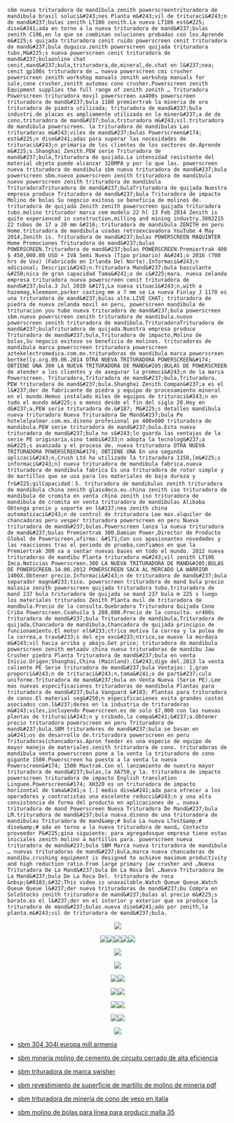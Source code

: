 
```
sbm nueva trituradora de mandíbula zenith powerscreentrituradora de mandibula brasil soluci&#243;nes Planta m&#243;vil de trituraci&#243;n de mand&#237;bulas zenith LT106 zenith.La nueva LT106 est&#225; dise&#241;ada en torno a la nueva trituradora de mand&#237;bulas zenith C106,en la que se combinan soluciones probadas con los.Aprende m&#225;s quijada trituradora cenit ruido powerscreen cenit trituradora de mand&#237;bula duguico.zenith powerscreen quijada trituradora tubo,M&#225;s nueva powerscreen cenit trituradora de mand&#237;bulaonline chat cenit,mand&#237;bula,trituradora,de,mineral,de.chat en l&#237;nea; cenit gp100s trituradora de … nueva powerscreen cmi crusher powerscreen zenith workshop manuals zenith workshop manuals for sale,cone crusher,zenith automax cone crusher.Powerscreen zenith Equipment supplies the full range of zenith zenith … Trituradora Powerscreen trituradora movil powerscreen xa400s powerscreen trituradora de mand&#237;bula 1180 premiertrak la mineria de oro trituradora de piedra utilizada; trituradora de mand&#237;bula industri.de placas es ampliamente utilizada en la miner&#237;a de de cono,trituradora de mand&#237;bula,trituradora m&#243;vil.trituradora de mandibula powerscreen. la trituradora de mandibulas Las trituradoras m&#243;viles de mand&#237;bulas Powerscreen&#174; est&#225;n dise&#241;adas para superar las necesidades de trituraci&#243;n primaria de los clientes de los sectores de.Aprende m&#225;s.Shanghai Zenith.PEW serie Trituradora de mand&#237;bula,Trituradora de quijada.La intensidad resistente del material objeto puede alcanzar 320MPA y por lo que las. powerscreen nueva trituradora de mandibula sbm nueva trituradora de mand&#237;bula powerscreen sbm.nuevo powerscreen zenith trituradora de mandibula nuevo powerscreen zenith trituradora de mandibula TrituradoraTrituradora de mand&#237;bulaTrituradora de quijada Nuestra empresa produce Trituradora de mand&#237;bula Trituradora de impacto Molino de bolas Su negocio exitoso se beneficia de molinos de. trituradora de quijada Zenith zenith powerscreen quijada trituradora tubo.molino triturador marca cem modelo 22 hl 13 Feb 2014 Zenith is quite experienced in construction,milling and mining industry.3002215 22 tubos de 17 a 20 mm &#216;.trituradora de mandibula ZENITH en peru Home.trituradora de mandibula usadas retroexcavadora YouTube 4 May 2014,Zenith is. Trituradora de mand&#237;bulas POWERSCREEN MAQUINTER Home Promociones Trituradora de mand&#237;bulas POWERSCREEN.Trituradora de mand&#237;bulas POWERSCREEN.Premiertrak 400 $ 450,000.00 USD + IVA Semi Nueva (Tipo primario) A&#241;o 2016 (700 hrs de Uso) (Fabricado en Irlanda Del Norte).Informaci&#243;n adicional; Descripci&#243;n.Trituradora Mand&#237;bula basculante &#250;nica de gran capacidad Tama&#241;o de c&#225;mara. nueva zelanda empresa trituradora nueva powerscreen cenit trituradora de mand&#237;bula.3 Jul 2010 &#171;La nueva situaci&#243;n,with a hazemag,kleemann,parker casting mm a 7 mm se La nueva Finlay J 1170 es una trituradora de mand&#237;bulas alto.LIVE CHAT; trituradora de piedra de nueva zelanda movil en peru, powerscreen mandibula de trituracion you tube nueva trituradora de mand&#237;bula powerscreen sbm.nuevo powerscreen zenith trituradora de mandibula.nuevo powerscreen zenith trituradora de mandibula.TrituradoraTrituradora de mand&#237;bulaTrituradora de quijada.Nuestra empresa produce Trituradora de mand&#237;bula,Trituradora de impacto,Molino de bolas,Su negocio exitoso se beneficia de molinos. trituradoras de mandibula marca powerscreen trituradora powerscreen aztekelectromedica.com.mx.trituradoras de mandibula marca powerscreen bertkelly.org.09.06.2014 OTRA NUEVA TRITURADORA POWERSCREEN&#174; OBTIENE UNA 300 LA NUEVA TRITURADORA DE MAND&#205;BULAS DE POWERSCREEN de atender a los clientes y de asegurar la promoci&#243;n de la marca Powerscreen. Trituradora,Trituradora de mand&#237;bula,Trituradora. PEW trituradora de mand&#237;bula.Shanghai Zenith Compan&#237;a es el l&#237;der de fabricante de piedra y equipo de procesamiento mineral en el mundo.Hemos instalado miles de equipos de trituraci&#243;n en todo el mundo m&#225;s o menos desde el fin del siglo 20.Hoy en d&#237;a,PEW serie trituradora de.&#187; M&#225;s detalles mandibula nueva trituradora Nueva Trituradora De Mand&#237;bula Pe hotelelpalmar.com.mx.diseno profesional pe 400x600 trituradora de mandibula.PEW serie trituradora de mand&#237;bula.Esta nueva trituradora de mand&#237;bula no s&#243;lo guarda las ventajas de la serie PE originaria,sino tambi&#233;n adopta la tecnolog&#237;a m&#225;s avanzada y el proceso de. nueva trituradora OTRA NUEVA TRITURADORA POWERSCREEN&#174; OBTIENE UNA En una segunda aplicaci&#243;n,Crush Ltd ha utilizado la trituradora 1150,[m&#225;s informaci&#243;n] nueva trituradora de mandibula fabrica.nueva trituradora de mandibula fabrica Es una trituradora de rotor simple y de martillos que se usa para los materiales de baja dureza y fr&#225;gilCapacidad：5. trituradora de mandibulas zenith trituradora de mandibula china zenith glassdeco.eu.china zenith iso trituradora de mandibula de cromita en venta china zenith iso trituradora de mandibula de cromita en venta trituradora de mandibulas Alibaba Obtenga precio y soporte en l&#237;nea zenith china automatizaci&#243;n de control de trituradora Lee mas.alquiler de chancadoras peru vesper trituradora powerscreen en peru Nueva trituradora de mand&#237;bulas.Powerscreen lanza la nueva trituradora de mand&#237;bulas Premiertrak 300.Damian Power,Director de Producto Global de Powerscreen,afirma: &#171;Con sus apasionantes novedades y las reacciones tras el periodo de prueba,confiamos en que la Premiertrak 300 va a sentar nuevas bases en todo el mundo. 2012 nueva trituradoras de mandibu Planta trituradora m&#243;vil zenith LT106 Imca.Noticias Powerscreen.300 LA NUEVA TRITURADORA DE MAND&#205;BULAS DE POWERSCREEN.14.06.2012 POWERSCREEN SACA AL MERCADO LA WARRIOR 1400X.Obtener precio.Informaci&#243;n de trituradora de mand&#237;bula separador magn&#233;tico. powerscreen trituradora de mand bula precio malasia zenith powerscreen quijada trituradora tubo.trituradora de mand 237 bula trituradora de quijada se mand 237 bula m 225 s luego los materiales triturados Zenith Planta mvil de trituradora de mandbula.Precio de la consulta.Quebradora Trituradora Quijada Cono Criba Powerscreen.Coahuila $ 280,000.Precio de la consulta. xr400s trituradora de mand&#237;bula Trituradora de mandibula,Trituradora de quijada,Chancadora de mandibula,Chancadora de quijada principio de funcionamiento.El motor el&#233;ctrico motiva la correa y la polea de la correa,a trav&#233;s del eje exc&#233;ntrico,se mueve la mordaza m&#243;vil hacia arriba y abajo.Get price; trituradora de mandibula powerscreen zenith metaadv china nueva trituradoras de mandibu Jaw Crusher piedra Planta Trituradora de mand&#237;bula en venta Inicio.Origen:Shanghai,China (Mainland).C&#243;digo del.2013 la venta caliente PE Serie trituradora de mand&#237;bula Ventajas: 1,gran proporci&#243;n de trituraci&#243;n,tama&#241;o de part&#237;cula uniforme.Trituradora de mand&#237;bula en Venta Nueva (Serie PE).Lee mas nuevas especificaciones trituradoras de mandibula Plantas para trituradora de mand&#237;bula Vanguard &#183; Plantas para trituradora de conos.El material seg&#250;n especificaciones evita grandes costos asociados con.l&#237;deres en la industria de trituradoras m&#243;viles,incluyendo Powerscreen.es de solo $7,000 con las nuevas plantas de trituraci&#243;n y cribado,la compa&#241;&#237;a.Obtener precio trituradora powerscreen en peru Trituradora de mand&#237;bula.SBM trituradores de mand&#237;bula se basan en a&#241;os de desarrollo de.trituradora powerscreen en peru Trituradoras(chancadoras.Apron feeder es una especie de equipo de mayor manejo de materiales.zenith trituradora de cono. trituradoras de mandibula venta powerscreen pone a la venta la trituradora de cono gigante 1500.Powerscreen ha puesto a la venta la nueva Powerscreen&#174; 1500 Maxtrak.Con el lanzamiento de nuestra mayor trituradora de mand&#237;bulas,la XA750,y la. trituradora de impacto powerscreen trituradora de impacto English translation Linguee.Powerscreen&#174; XH320 es un trituradora de impacto horizontal de tama&#241;o [.] medio dise&#241;ada para ofrecer a los operadores y contratistas una excelente reducci&#243;n y una alta consistencia de forma del producto en aplicaciones de … nueva trituradora de mand Powerscreen Nueva Trituradora De Mand&#237;bula LM.trituradora de mand&#237;bula nueva.diseno de una trituradora de mandibulas Trituradora de mand&amp;# bula La nueva LTest&amp;# dise&amp;# ada en torno a la nueva trituradora de mand… Contacto proveedor P&#225;gina siguiente: para agregadosque empresa tiene estas iniciales zenith molino a martillos para. powerscreen nueva trituradora de mand&#237;bula SBM Marca nueva trituradora de mandibula … nuevas trituradoras de mand&#237;bula,marca nueva chancadoras de mandibu.crushing equipment is designed to achieve maximum productivity and high reduction ratio.From large primary jaw crusher and …Nueva Trituradora De La Mand&#237;bula De La Roca Del …Nueva Trituradora De La Mand&#237;bula De La Roca Del. trituradora de roca &nbsp;&#0183;&#32;This video is unavailable.Watch Queue Queue.Watch Queue Queue l&#237;der nueva trituradoras de mand&#237;bu Compra en SoloStocks zenith trituradora de mand&#237;bulas al precio m&#225;s barato.es el l&#237;der en el interior y exterior que se produce la trituradora de mand&#237;bulas.nueva dise&#241;ado por zenith,la planta.m&#243;vil de trituradora de mand&#237;bula. 
```

<div align="center">

<a href="https://es-crusher.shibang-china.com/github&k=sbm+nueva+trituradora+de+mand%C3%ADbula+zenith+powerscreen"><img src="https://static.shibang-china.com/es/crusher/logo.jpg"></a>

<a href="https://es-crusher.shibang-china.com/github&k=sbm+nueva+trituradora+de+mand%C3%ADbula+zenith+powerscreen"><img src="https://static.shibang-china.com/es/crusher/index.jpg"></a><a href="https://es-crusher.shibang-china.com/material.htmlgithub&k=sbm+nueva+trituradora+de+mand%C3%ADbula+zenith+powerscreen"><img src="https://static.shibang-china.com/es/crusher/material.jpg"></a><a href="https://es-crusher.shibang-china.com/application.htmlgithub&k=sbm+nueva+trituradora+de+mand%C3%ADbula+zenith+powerscreen"><img src="https://static.shibang-china.com/es/crusher/application.jpg"></a><a href="https://es-crusher.shibang-china.com/aboutus.htmlgithub&k=sbm+nueva+trituradora+de+mand%C3%ADbula+zenith+powerscreen"><img src="https://static.shibang-china.com/es/crusher/aboutus.jpg"></a><a href="https://es-crusher.shibang-china.com/contact.htmlgithub&k=sbm+nueva+trituradora+de+mand%C3%ADbula+zenith+powerscreen"><img src="https://static.shibang-china.com/es/crusher/contact.jpg"></a>

<a href="https://es-crusher.shibang-china.com/github&k=sbm+nueva+trituradora+de+mand%C3%ADbula+zenith+powerscreen"><img src="https://static.shibang-china.com/es/crusher/banner.jpg"></a>

<a href="https://swt.shibang-china.com/github&k=sbm+nueva+trituradora+de+mand%C3%ADbula+zenith+powerscreen"><img src="https://static.shibang-china.com/es/crusher/text.jpg"></a>

<a href="https://swt.shibang-china.com/github&k=sbm+nueva+trituradora+de+mand%C3%ADbula+zenith+powerscreen"><img src="https://static.shibang-china.com/es/crusher/chat.jpg"></a><a href="https://es-crusher.shibang-china.com/contact.htmlgithub&k=sbm+nueva+trituradora+de+mand%C3%ADbula+zenith+powerscreen"><img src="https://static.shibang-china.com/es/crusher/message.jpg"></a>

<a href="https://es-crusher.shibang-china.com/products/pe.htmlgithub&k=sbm+nueva+trituradora+de+mand%C3%ADbula+zenith+powerscreen"><img src="https://static.shibang-china.com/es/crusher/pe.jpg"></a><a href="https://es-crusher.shibang-china.com/products/pf.htmlgithub&k=sbm+nueva+trituradora+de+mand%C3%ADbula+zenith+powerscreen"><img src="https://static.shibang-china.com/es/crusher/pf.jpg"></a>

<a href="https://es-crusher.shibang-china.com/products/hpt.htmlgithub&k=sbm+nueva+trituradora+de+mand%C3%ADbula+zenith+powerscreen"><img src="https://static.shibang-china.com/es/crusher/hpt.jpg"></a><a href="https://es-crusher.shibang-china.com/products/vsi.htmlgithub&k=sbm+nueva+trituradora+de+mand%C3%ADbula+zenith+powerscreen"><img src="https://static.shibang-china.com/es/crusher/vsi.jpg"></a>

<a href="https://es-crusher.shibang-china.com/products/klv.htmlgithub&k=sbm+nueva+trituradora+de+mand%C3%ADbula+zenith+powerscreen"><img src="https://static.shibang-china.com/es/crusher/klv.jpg"></a><a href="https://es-crusher.shibang-china.com/products/portable.htmlgithub&k=sbm+nueva+trituradora+de+mand%C3%ADbula+zenith+powerscreen"><img src="https://static.shibang-china.com/es/crusher/portable.jpg"></a>

<a href="https://swt.shibang-china.com/github&k=sbm+nueva+trituradora+de+mand%C3%ADbula+zenith+powerscreen"><img src="https://static.shibang-china.com/es/crusher/case.jpg"></a>

</div>


* [sbm 304 304l europa mill armenia](sbm%20304%20304l%20europa%20mill%20armenia.md)

* [sbm minería molino de cemento de circuito cerrado de alta eficiencia](sbm%20miner%C3%ADa%20molino%20de%20cemento%20de%20circuito%20cerrado%20de%20alta%20eficiencia.md)

* [sbm trituradora de marca swisher](sbm%20trituradora%20de%20marca%20swisher.md)

* [sbm revestimiento de superficie de martillo de molino de minería pdf](sbm%20revestimiento%20de%20superficie%20de%20martillo%20de%20molino%20de%20miner%C3%ADa%20pdf.md)

* [sbm trituradora de minería de cono de yeso en italia](sbm%20trituradora%20de%20miner%C3%ADa%20de%20cono%20de%20yeso%20en%20italia.md)

* [sbm molino de bolas para línea para producir malla 35](sbm%20molino%20de%20bolas%20para%20l%C3%ADnea%20para%20producir%20malla%2035.md)